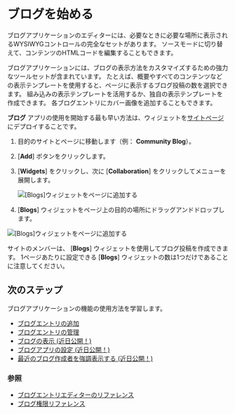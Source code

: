 # ブログを始める

ブログアプリケーションのエディターには、必要なときに必要な場所に表示されるWYSIWYGコントロールの完全なセットがあります。 ソースモードに切り替えて、コンテンツのHTMLコードを編集することもできます。

ブログアプリケーションには、ブログの表示方法をカスタマイズするための強力なツールセットが含まれています。 たとえば、概要やすべてのコンテンツなどの表示テンプレートを使用すると、ページに表示するブログ投稿の数を選択できます。 組み込みの表示テンプレートを活用するか、独自の表示テンプレートを作成できます。 各ブログエントリにカバー画像を追加することもできます。

**ブログ** アプリの使用を開始する最も早い方法は、ウィジェットを[サイトページ](../../site-building/creating-pages/understanding-pages/understanding-pages.md)にデプロイすることです。

1.  目的のサイトとページに移動します（例： **Community Blog**）。

2. [**Add**] ボタンをクリックします。

3. [**Widgets**] をクリックし、次に [**Collaboration**] をクリックしてメニューを展開します。

    ![ [Blogs]ウィジェットをページに追加する](./getting-started-with-blogs/images/01.png)

4. [**Blogs**] ウィジェットをページ上の目的の場所にドラッグアンドドロップします。

![ [Blogs]ウィジェットをページに追加する](./getting-started-with-blogs/images/02.png)

サイトのメンバーは、 [**Blogs**] ウィジェットを使用してブログ投稿を作成できます。 1ページあたりに設定できる [**Blogs**] ウィジェットの数は1つだけであることに注意してください。

<a name="whats-next" />

## 次のステップ

ブログアプリケーションの機能の使用方法を学習します。

  - [ブログエントリの追加](./adding-blog-entries.md)
  - [ブログエントリの管理](./managing-blog-entries.md)
  - [ブログの表示 (近日公開！)](./displaying-blogs.md)
  - [ブログアプリの設定 (近日公開！)](./configuring-the-blogs-app.md)
  - [最近のブログ作成者を強調表示する (近日公開！)](./highlighting-recent-bloggers.md)

<a name="reference" />

### 参照

  - [ブログエントリエディターのリファレンス](./blog-entry-editor-reference.md)
  - [ブログ権限リファレンス](./blog-permissions-reference.md)
